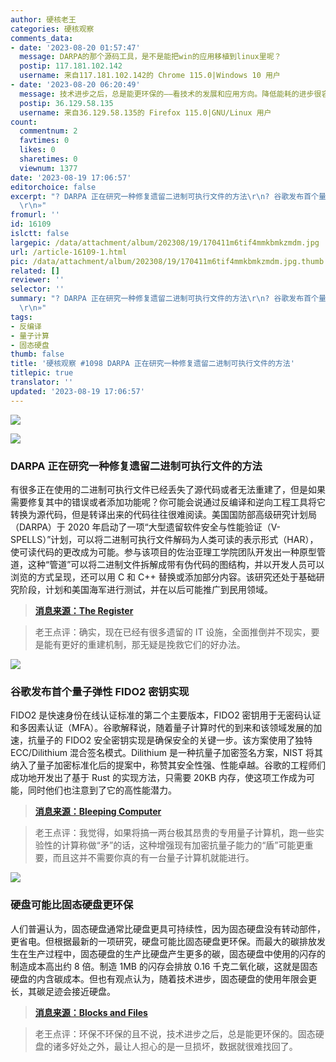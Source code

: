 ```yaml
---
author: 硬核老王
categories: 硬核观察
comments_data:
- date: '2023-08-20 01:57:47'
  message: DARPA的那个源码工具，是不是能把win的应用移植到linux里呢？
  postip: 117.181.102.142
  username: 来自117.181.102.142的 Chrome 115.0|Windows 10 用户
- date: '2023-08-20 06:20:49'
  message: 技术进步之后，总是能更环保的——看技术的发展和应用方向。降低能耗的进步很容易被本来没有用的功能成全民标配给抵销，比如二维码被滥用于全民常态核酸阴性证明通行证，就浪费了巨量能源。
  postip: 36.129.58.135
  username: 来自36.129.58.135的 Firefox 115.0|GNU/Linux 用户
count:
  commentnum: 2
  favtimes: 0
  likes: 0
  sharetimes: 0
  viewnum: 1377
date: '2023-08-19 17:06:57'
editorchoice: false
excerpt: "? DARPA 正在研究一种修复遗留二进制可执行文件的方法\r\n? 谷歌发布首个量子弹性 FIDO2 密钥实现\r\n? 硬盘可能比固态硬盘更环保\r\n»
  \r\n»"
fromurl: ''
id: 16109
islctt: false
largepic: /data/attachment/album/202308/19/170411m6tif4mmkbmkzmdm.jpg
url: /article-16109-1.html
pic: /data/attachment/album/202308/19/170411m6tif4mmkbmkzmdm.jpg.thumb.jpg
related: []
reviewer: ''
selector: ''
summary: "? DARPA 正在研究一种修复遗留二进制可执行文件的方法\r\n? 谷歌发布首个量子弹性 FIDO2 密钥实现\r\n? 硬盘可能比固态硬盘更环保\r\n»
  \r\n»"
tags:
- 反编译
- 量子计算
- 固态硬盘
thumb: false
title: '硬核观察 #1098 DARPA 正在研究一种修复遗留二进制可执行文件的方法'
titlepic: true
translator: ''
updated: '2023-08-19 17:06:57'
---
```


![](/data/attachment/album/202308/19/170411m6tif4mmkbmkzmdm.jpg)


![](/data/attachment/album/202308/19/170423bryttn80ttvbv4ap.jpg)


### DARPA 正在研究一种修复遗留二进制可执行文件的方法


有很多正在使用的二进制可执行文件已经丢失了源代码或者无法重建了，但是如果需要修复其中的错误或者添加功能呢？你可能会说通过反编译和逆向工程工具将它转换为源代码，但是转译出来的代码往往很难阅读。美国国防部高级研究计划局（DARPA）于 2020 年启动了一项“大型遗留软件安全与性能验证（V-SPELLS）”计划，可以将二进制可执行文件解码为人类可读的表示形式（HAR），使可读代码的更改成为可能。参与该项目的佐治亚理工学院团队开发出一种原型管道，这种“管道”可以将二进制文件拆解成带有伪代码的图结构，并以开发人员可以浏览的方式呈现，还可以用 C 和 C++ 替换或添加部分内容。该研究还处于基础研究阶段，计划和美国海军进行测试，并在以后可能推广到民用领域。



> 
> **[消息来源：The Register](https://www.theregister.com/2023/08/18/darpa_legacy_binary_patching/)**
> 
> 
> 



> 
> 老王点评：确实，现在已经有很多遗留的 IT 设施，全面推倒并不现实，要是能有更好的重建机制，那无疑是挽救它们的好办法。
> 
> 
> 


![](/data/attachment/album/202308/19/170444a83uqtq3nq0tq8uq.jpg)


### 谷歌发布首个量子弹性 FIDO2 密钥实现


FIDO2 是快速身份在线认证标准的第二个主要版本，FIDO2 密钥用于无密码认证和多因素认证（MFA）。谷歌解释说，随着量子计算时代的到来和该领域发展的加速，抗量子的 FIDO2 安全密钥实现是确保安全的关键一步。该方案使用了独特 ECC/Dilithium 混合签名模式。Dilithium 是一种抗量子加密签名方案，NIST 将其纳入了量子加密标准化后的提案中，称赞其安全性强、性能卓越。谷歌的工程师们成功地开发出了基于 Rust 的实现方法，只需要 20KB 内存，使这项工作成为可能，同时他们也注意到了它的高性能潜力。



> 
> **[消息来源：Bleeping Computer](https://www.bleepingcomputer.com/news/security/google-released-first-quantum-resilient-fido2-key-implementation/)**
> 
> 
> 



> 
> 老王点评：我觉得，如果将搞一两台极其昂贵的专用量子计算机，跑一些实验性的计算称做“矛”的话，这种增强现有加密抗量子能力的“盾”可能更重要，而且这并不需要你真的有一台量子计算机就能进行。
> 
> 
> 


![](/data/attachment/album/202308/19/170607ehnq3j2qy3nipqjh.jpg)


### 硬盘可能比固态硬盘更环保


人们普遍认为，固态硬盘通常比硬盘更具可持续性，因为固态硬盘没有转动部件，更省电。但根据最新的一项研究，硬盘可能比固态硬盘更环保。而最大的碳排放发生在生产过程中，固态硬盘的生产比硬盘产生更多的碳，固态硬盘中使用的闪存的制造成本高出约 8 倍。制造 1MB 的闪存会排放 0.16 千克二氧化碳，这就是固态硬盘的内含碳成本。但也有观点认为，随着技术进步，固态硬盘的使用年限会更长，其碳足迹会接近硬盘。



> 
> **[消息来源：Blocks and Files](https://blocksandfiles.com/2023/08/18/hdds-may-be-greener-than-ssds/)**
> 
> 
> 



> 
> 老王点评：环保不环保的且不说，技术进步之后，总是能更环保的。固态硬盘的诸多好处之外，最让人担心的是一旦损坏，数据就很难找回了。
> 
> 
>